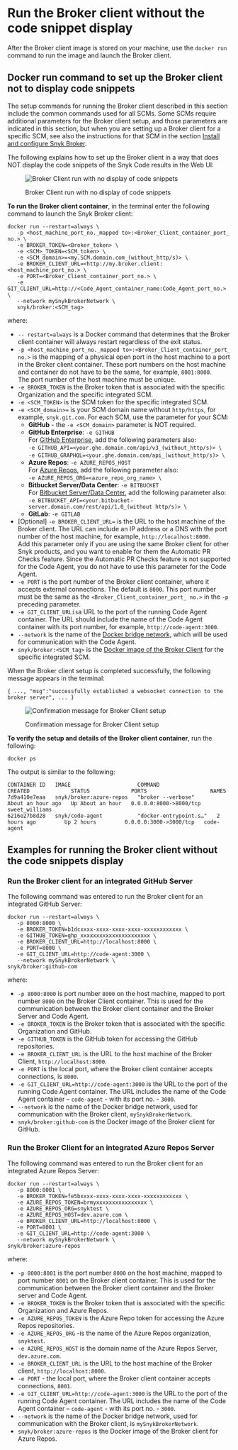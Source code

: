 # Run the Broker client without the code snippet display

After the Broker  client image is stored on your machine, use the `docker run` command to run the image and launch the Broker client.

## Docker run command to set up the Broker client not to display code snippets

The setup commands for running the Broker client described in this section include the common commands used for all SCMs. Some SCMs require additional parameters for the Broker client setup, and those parameters are indicated in this section, but when you are setting up a Broker client for a specific SCM, see also the instructions for that SCM in the section [Install and configure Snyk Broker](../../../install-and-configure-snyk-broker/).

The following explains how to set up the Broker client in a way that does NOT display the code snippets of the Snyk Code results in the Web UI:

<figure><img src="../../../../../.gitbook/assets/Broker - Results - without code snippets (1) (1) (1) (1) (1) (1) (1) (1) (1) (1) (1) (1) (1) (1) (1) (1) (1) (1) (1) (1) (1) (1) (1) (1) (1) (1) (1) (1) (1) (1) (1) (1) (1) (1) (1) (1) (4) (1).png" alt="Broker Client run with no display of code snippets"><figcaption><p>Broker Client run with no display of code snippets</p></figcaption></figure>

**To run the Broker client container**, in the terminal enter the following command to launch the Snyk Broker client:

```
docker run --restart=always \
   -p <host_machine_port_no._mapped to>:<Broker_Client_container_port_ no.> \
   -e BROKER_TOKEN=<Broker_token> \
   -e <SCM>_TOKEN=<SCM_token> \
   -e <SCM_domain>=<my.SCM.domain.com_(without_http/s)> \  
   -e BROKER_CLIENT_URL=<http://my.broker.client:<host_machine_port_no.> \
   -e PORT=<Broker_Client_container_port_no.> \
   -e GIT_CLIENT_URL=http://<Code_Agent_container_name:Code_Agent_port_no.> \
   --network mySnykBrokerNetwork \
   snyk/broker:<SCM_tag>
```

where:

* `-- restart=always` is a Docker command that determines that the Broker client container will always restart regardless of the exit status.
* `-p <host_machine_port_no._mapped to>:<Broker_Client_container_port_ no.>` is the mapping of a physical open port in the host machine to a port in the Broker client container. These port numbers on the host machine and container do not have to be the same, for example, `8001:8000`.\
  The port number of the host machine must be unique.
* `-e BROKER_TOKEN` is the Broker token that is associated with the specific Organization and the specific integrated SCM.
* `-e <SCM_TOKEN>` is the SCM token for the specific integrated SCM.
* `-e <SCM_domain>=` is your SCM domain name without `http/https`, for example, `snyk.git.com`. For each SCM, use the parameter for your SCM:
  * **GitHub** - the `-e <SCM_domain>` parameter is NOT required.
  * **GitHub Enterprise**: `-e GITHUB`\
    For [GitHub Enterprise](../../../install-and-configure-snyk-broker/github-enterprise-prerequisites-and-steps-to-install-and-configure-broker/github-enterprise-install-and-configure-using-docker.md), add the following parameters also:\
    `-e GITHUB_API=<your.ghe.domain.com/api/v3_(without_http/s)> \`\
    `-e GITHUB_GRAPHQL=<your.ghe.domain.com/api_(without_http/s)> \`
  * **Azure Repos**: `-e AZURE_REPOS_HOST`\
    For [Azure Repos](../../../install-and-configure-snyk-broker/azure-repos-prerequisites-and-steps-to-install-and-configure-broker/setup-broker-with-azure-repos.md), add the following parameter also:\
    `-e AZURE_REPOS_ORG=<azure_repo_org_name> \`
  * **Bitbucket Server/Data Center**: `-e BITBUCKET`\
    For [Bitbucket Server/Data Center](../../../install-and-configure-snyk-broker/bitbucket-server-data-center-prerequisites-and-steps-to-install-and-configure-broker/bitbucket-server-data-center-install-and-configure-using-docker.md), add the following parameter also:\
    `-e BITBUCKET_API=<your.bitbucket-server.domain.com/rest/api/1.0_(without http/s)> \`
  * **GitLab**: `-e GITLAB`
* \[Optional] `-e BROKER_CLIENT_URL=` is the URL to the host machine of the Broker client. The URL can include an IP address or a DNS with the port number of the host machine, for example, `http://localhost:8000`.\
  Add this parameter only if you are using the same Broker client for other Snyk products, and you want to enable for them the Automatic PR Checks feature. Since the Automatic PR Checks feature is not supported for the Code Agent, you do not have to use this parameter for the Code Agent.
* `-e PORT` is the port number of the Broker client container, where it accepts external connections. The default is `8000`. This port number must be the same as the `<Broker_Client_container_port_ no.>` in the `-p` preceding parameter.
* `-e GIT_CLIENT_URLis`a URL to the port of the running Code Agent container. The URL should include the name of the Code Agent container with its port number, for example, `http://code-agent:3000`.
* `--network` is the name of the [Docker bridge network](../create-network-for-broker-client-and-code-agent-communication.md), which will be used for communication with the Code Agent.
* `snyk/broker:<SCM_tag>` is the [Docker image of the Broker Client](download-or-update-the-snyk-broker-client-docker-image.md) for the specific integrated SCM.

When the Broker client setup is completed successfully, the following message appears in the terminal:

`{ ..., "msg":"successfully established a websocket connection to the broker server", ... }`

<figure><img src="../../../../../.gitbook/assets/Broker Client - Setup success message.png" alt="Confirmation message for Broker Client setup"><figcaption><p>Confirmation message for Broker Client setup</p></figcaption></figure>

**To verify the setup and details of the Broker client container**, run the following:

```
docker ps
```

The output is similar to the following:

```
CONTAINER ID   IMAGE                     COMMAND                  CREATED             STATUS             PORTS                    NAMES
7d9a410e7eaa   snyk/broker:azure-repos   "broker --verbose"       About an hour ago   Up About an hour   0.0.0.0:8000->8000/tcp   sweet_williams
6216e27b8d28   snyk/code-agent           "docker-entrypoint.s…"   2 hours ago         Up 2 hours         0.0.0.0:3000->3000/tcp   code-agent
```

## Examples for running the Broker client without the code snippets display

### **Run the Broker client for an integrated GitHub Server**

The following command was entered to run the Broker client for an integrated GitHub Server:

```
docker run --restart=always \
   -p 8000:8000 \
   -e BROKER_TOKEN=b1dcxxxx-xxxx-xxxx-xxxx-xxxxxxxxxxxx \
   -e GITHUB_TOKEN=ghp_xxxxxxxxxxxxxxxxxxxxxx \
   -e BROKER_CLIENT_URL=http://localhost:8000 \
   -e PORT=8000 \
   -e GIT_CLIENT_URL=http://code-agent:3000 \
   --network mySnykBrokerNetwork \
snyk/broker:github-com
```

where:

* `-p 8000:8000` is port number `8000` on the host machine, mapped to port number `8000` on the Broker Client container. This is used for the communication between the Broker client container and the Broker Server and Code Agent.
* `-e BROKER_TOKEN` is the Broker token that is associated with the specific Organization and GitHub.
* `-e GITHUB_TOKEN` is the GitHub token for accessing the GitHub repositories.
* `-e BROKER_CLIENT_URL` is the URL to the host machine of the Broker Client, `http://localhost:8000`.
* `-e PORT` is the local port, where the Broker client container accepts connections, is `8000`.
* `-e GIT_CLIENT_URL=http://code-agent:3000` is the URL to the port of the running Code Agent container. The URL includes the name of the Code Agent container – `code-agent` - with its port no. - `3000`.
* `--network` is the name of the Docker bridge network, used for communication with the Broker client, `mySnykBrokerNetwork`.
* `snyk/broker:github-com` is the Docker image of the Broker client for GitHub.

### **Run the Broker Client for an integrated Azure Repos Server**

The following command was entered to run the Broker client for an integrated Azure Repos Server:

```
docker run --restart=always \
   -p 8000:8001 \
   -e BROKER_TOKEN=fe5bxxxx-xxxx-xxxx-xxxx-xxxxxxxxxxxx \
   -e AZURE_REPOS_TOKEN=brmyxxxxxxxxxxxxxxxx \
   -e AZURE_REPOS_ORG=snyktest \
   -e AZURE_REPOS_HOST=dev.azure.com \
   -e BROKER_CLIENT_URL=http://localhost:8000 \
   -e PORT=8001 \
   -e GIT_CLIENT_URL=http://code-agent:3000 \
   --network mySnykBrokerNetwork \
snyk/broker:azure-repos
```

where:

* `-p 8000:8001` is the port number `8000` on the host machine, mapped to port number `8001` on the Broker client container. This is used for the communication between the Broker client container and the Broker server and Code Agent.
* `-e BROKER_TOKEN` is the Broker token that is associated with the specific Organization and Azure Repos.
* `-e AZURE_REPOS_TOKEN` is the Azure Repo token for accessing the Azure Repos repositories.
* `-e AZURE_REPOS_ORG` -is the name of the Azure Repos organization, `snyktest`.
* `-e AZURE_REPOS_HOST` is the domain name of the Azure Repos Server, `dev.azure.com`.
* `-e BROKER_CLIENT_URL` is the URL to the host machine of the Broker client, `http://localhost:8000`.
* `-e PORT` - the local port, where the Broker client container accepts connections, `8001`.
* `-e GIT_CLIENT_URL=http://code-agent:3000` is the URL to the port of the running Code Agent container. The URL includes the name of the Code Agent container – `code-agent` - with its port no. - `3000`.
* `--network` is the name of the Docker bridge network, used for communication with the Broker client, is `mySnykBrokerNetwork`.
* `snyk/broker:azure-repos` is the Docker image of the Broker client for Azure Repos.
